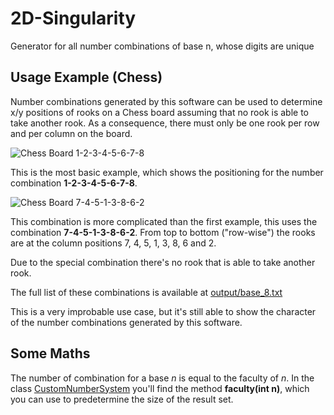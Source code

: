 2D-Singularity
==============

Generator for all number combinations of base n, whose digits are unique

## Usage Example (Chess) ##

Number combinations generated by this software can be used to determine x/y positions of rooks on a Chess board assuming that no rook is able to take another rook. As a consequence, there must only be one rook per row and per column on the board.

![Chess Board 1-2-3-4-5-6-7-8](http://i.imgur.com/m18qPQy.png)

This is the most basic example, which shows the positioning for the number combination **1-2-3-4-5-6-7-8**. 

![Chess Board 7-4-5-1-3-8-6-2](http://i.imgur.com/w0oMxm0.png)

This combination is more complicated than the first example, this uses the combination **7-4-5-1-3-8-6-2**. From top to bottom ("row-wise") the rooks are at the column positions 7, 4, 5, 1, 3, 8, 6 and 2.

Due to the special combination there's no rook that is able to take another rook.

The full list of these combinations is available at [output/base_8.txt](output/base_8.txt)

This is a very improbable use case, but it's still able to show the character of the number combinations generated by this software.

## Some Maths ##

The number of combination for a base 
*n* is equal to the faculty of *n*. In the class 
[CustomNumberSystem](src/de/jwiegratz/unique_numbers/CustomNumberSystem.java) you'll find the method **faculty(int n)**, which you can use to predetermine the size of the result set.